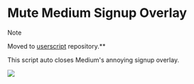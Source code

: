 # Mute Medium Signup Overlay

> [!NOTE]
> Moved to [userscript](https://github.com/jlhg/userscript/tree/master/script/Medium-HideLoginBanner) repository.**

This script auto closes Medium's annoying signup overlay.

![](doc/screenshot.png)
